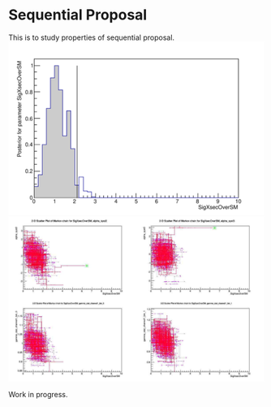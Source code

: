 
# Sequential Proposal

This is to study properties of sequential proposal.
![seqProp_10_03_interval](docImages/SequentialProposal_interval.svg)
![seqProp_10_03_extras](docImages/SequentialProposal_10_03_extras.jpg)

Work in progress.
